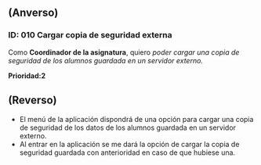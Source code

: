 ## (Anverso)

### **ID:** 010 **Cargar copia de seguridad externa**
Como **Coordinador de la asignatura**, quiero *poder cargar una copia de seguridad de los alumnos guardada en un servidor externo.*

**Prioridad:2**

## (Reverso)

* El menú de la aplicación dispondrá de una opción para cargar una copia de seguridad de los datos de los alumnos guardada en un servidor externo.
* Al entrar en la aplicación se me dará la opción de cargar la copia de seguridad guardada con anterioridad en caso de que hubiese una.
